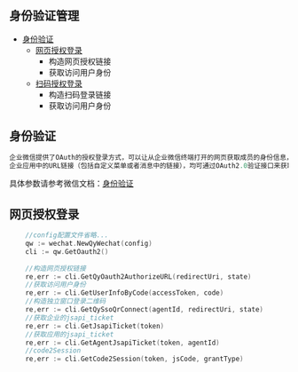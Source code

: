 ## 身份验证管理

- [身份验证](#身份验证)
    - [网页授权登录](#网页授权登录)
        - 构造网页授权链接
        - 获取访问用户身份
    - [扫码授权登录](#扫码授权登录)
        - 构造扫码登录链接
        - 获取访问用户身份


## 身份验证

```go
企业微信提供了OAuth的授权登录方式，可以让从企业微信终端打开的网页获取成员的身份信息，从而免去登录的环节。
企业应用中的URL链接（包括自定义菜单或者消息中的链接），均可通过OAuth2.0验证接口来获取成员的UserId身份信息。

```

具体参数请参考微信文档：[身份验证](https://developer.work.weixin.qq.com/document/path/91335)

## 网页授权登录
```go
    //config配置文件省略...
    qw := wechat.NewQyWechat(config)
    cli := qw.GetOauth2()
    
    //构造网页授权链接
    re,err := cli.GetQyOauth2AuthorizeURL(redirectUri, state)
    //获取访问用户身份
    re,err := cli.GetUserInfoByCode(accessToken, code)
    //构造独立窗口登录二维码
    re,err := cli.GetQySsoQrConnect(agentId, redirectUri, state)
    //获取企业的jsapi_ticket
    re,err := cli.GetJsapiTicket(token)
    //获取应用的jsapi_ticket
	re,err := cli.GetAgentJsapiTicket(token, agentId)
    //code2Session
    re,err := cli.GetCode2Session(token, jsCode, grantType)
```
